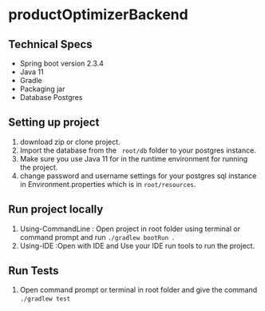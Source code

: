 # productOptimizerBackend

## Technical Specs ##
* Spring boot version 2.3.4
* Java 11
* Gradle 
* Packaging jar 
* Database Postgres

## Setting up project ##
1. download zip or clone project.
1. Import the database from the `` root/db`` folder to your postgres instance.
1. Make sure you use Java 11 for in the runtime environment for running the project.
1. change password and username settings for your postgres sql instance in Environment.properties which is in ``root/resources``.

## Run project locally ##
1. Using-CommandLine : Open project in root folder using terminal or command prompt and run ``./gradlew bootRun ``.
1. Using-IDE :Open with IDE and Use your IDE run tools to run the project.

## Run Tests ##
1. Open command prompt or terminal in root folder and give the command ``./gradlew test`` 
